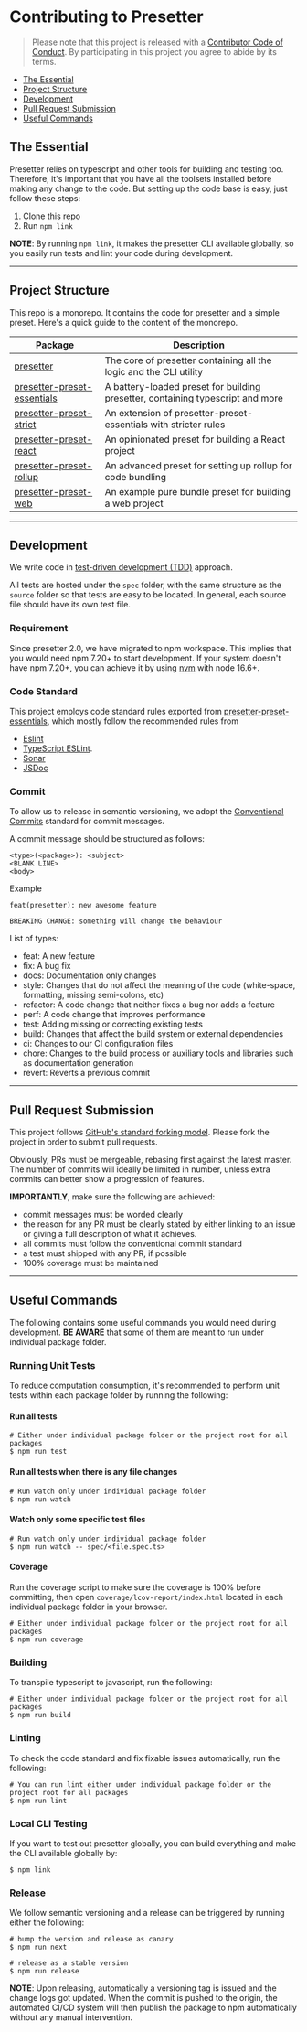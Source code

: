 # Contributing to Presetter

> Please note that this project is released with a [Contributor Code of Conduct](./CODE_OF_CONDUCT.md).
> By participating in this project you agree to abide by its terms.

- [The Essential](#the-essential)
- [Project Structure](#project-structure)
- [Development](#development)
- [Pull Request Submission](#pull-request-submission)
- [Useful Commands](#useful-commands)

## The Essential

Presetter relies on typescript and other tools for building and testing too.
Therefore, it's important that you have all the toolsets installed before making any change to the code.
But setting up the code base is easy, just follow these steps:

1. Clone this repo
2. Run `npm link`

**NOTE**:
By running `npm link`, it makes the presetter CLI available globally,
so you easily run tests and lint your code during development.

---

## Project Structure

This repo is a monorepo. It contains the code for presetter and a simple preset.
Here's a quick guide to the content of the monorepo.

| Package                                                   | Description                                                                    |
|-----------------------------------------------------------|--------------------------------------------------------------------------------|
| [presetter](packages/presetter)                           | The core of presetter containing all the logic and the CLI utility             |
| [presetter-preset-essentials](packages/preset-essentials) | A battery-loaded preset for building presetter, containing typescript and more |
| [presetter-preset-strict](packages/preset-strict)         | An extension of presetter-preset-essentials with stricter rules                |
| [presetter-preset-react](packages/preset-react)           | An opinionated preset for building a React project                             |
| [presetter-preset-rollup](packages/preset-rollup)         | An advanced preset for setting up rollup for code bundling                     |
| [presetter-preset-web](packages/preset-web)               | An example pure bundle preset for building a web project                       |

---

## Development

We write code in [test-driven development (TDD)](https://en.wikipedia.org/wiki/test-driven_development) approach.

All tests are hosted under the `spec` folder, with the same structure as the `source` folder so that tests are easy to be located.
In general, each source file should have its own test file.

### Requirement

Since presetter 2.0, we have migrated to npm workspace.
This implies that you would need npm 7.20+ to start development.
If your system doesn't have npm 7.20+, you can achieve it by using [nvm](https://github.com/nvm-sh/nvm) with node 16.6+.

### Code Standard

This project employs code standard rules exported from [presetter-preset-essentials](packages/preset-essentials/templates/eslintrc.yaml),
which mostly follow the recommended rules from

- [Eslint](https://eslint.org)
- [TypeScript ESLint](https://typescript-eslint.io).
- [Sonar](https://github.com/SonarSource/eslint-plugin-sonarjs)
- [JSDoc](https://www.npmjs.com/package/eslint-plugin-jsdoc)

### Commit

To allow us to release in semantic versioning,
we adopt the [Conventional Commits](https://www.conventionalcommits.org/en/v1.0.0/) standard for commit messages.

A commit message should be structured as follows:

```
<type>(<package>): <subject>
<BLANK LINE>
<body>
```

Example

```
feat(presetter): new awesome feature

BREAKING CHANGE: something will change the behaviour
```

List of types:

- feat: A new feature
- fix: A bug fix
- docs: Documentation only changes
- style: Changes that do not affect the meaning of the code (white-space, formatting, missing semi-colons, etc)
- refactor: A code change that neither fixes a bug nor adds a feature
- perf: A code change that improves performance
- test: Adding missing or correcting existing tests
- build: Changes that affect the build system or external dependencies
- ci: Changes to our CI configuration files
- chore: Changes to the build process or auxiliary tools and libraries such as documentation generation
- revert: Reverts a previous commit

---

## Pull Request Submission

This project follows [GitHub's standard forking model](https://guides.github.com/activities/forking/).
Please fork the project in order to submit pull requests.

Obviously, PRs must be mergeable, rebasing first against the latest master.
The number of commits will ideally be limited in number, unless extra commits can better show a progression of features.

**IMPORTANTLY**, make sure the following are achieved:

- commit messages must be worded clearly
- the reason for any PR must be clearly stated by either linking to an issue or giving a full description of what it achieves.
- all commits must follow the conventional commit standard
- a test must shipped with any PR, if possible
- 100% coverage must be maintained

---

## Useful Commands

The following contains some useful commands you would need during development.
**BE AWARE** that some of them are meant to run under individual package folder.

### Running Unit Tests

To reduce computation consumption,
it's recommended to perform unit tests within each package folder by running the following:

#### Run all tests

```shell
# Either under individual package folder or the project root for all packages
$ npm run test
```

#### Run all tests when there is any file changes

```shell
# Run watch only under individual package folder
$ npm run watch
```

#### Watch only some specific test files

```shell
# Run watch only under individual package folder
$ npm run watch -- spec/<file.spec.ts>
```

#### Coverage

Run the coverage script to make sure the coverage is 100% before committing,
then open `coverage/lcov-report/index.html` located in each individual package folder in your browser.

```shell
# Either under individual package folder or the project root for all packages
$ npm run coverage
```

### Building

To transpile typescript to javascript, run the following:

```shell
# Either under individual package folder or the project root for all packages
$ npm run build
```

### Linting

To check the code standard and fix fixable issues automatically, run the following:

```shell
# You can run lint either under individual package folder or the project root for all packages
$ npm run lint
```

### Local CLI Testing

If you want to test out presetter globally, you can build everything and make the CLI available globally by:

```shell
$ npm link
```

### Release

We follow semantic versioning and a release can be triggered by running either the following:

```shell
# bump the version and release as canary
$ npm run next

# release as a stable version
$ npm run release
```

**NOTE**:
Upon releasing, automatically a versioning tag is issued and the change logs got updated.
When the commit is pushed to the origin, the automated CI/CD system will then
publish the package to npm automatically without any manual intervention.
